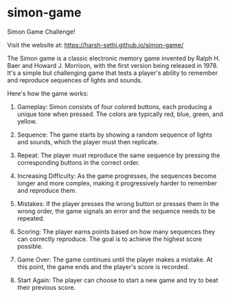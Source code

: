 # simon-game
Simon Game Challenge!

Visit the website at: https://harsh-sethi.github.io/simon-game/

The Simon game is a classic electronic memory game invented by Ralph H. Baer and Howard J. Morrison, with the first version being released in 1978. It's a simple but challenging game that tests a player's ability to remember and reproduce sequences of lights and sounds.

Here's how the game works:

1) Gameplay: Simon consists of four colored buttons, each producing a unique tone when pressed. The colors are typically red, blue, green, and yellow.

2) Sequence: The game starts by showing a random sequence of lights and sounds, which the player must then replicate.

3) Repeat: The player must reproduce the same sequence by pressing the corresponding buttons in the correct order.

4) Increasing Difficulty: As the game progresses, the sequences become longer and more complex, making it progressively harder to remember and reproduce them.

5) Mistakes: If the player presses the wrong button or presses them in the wrong order, the game signals an error and the sequence needs to be repeated.

6) Scoring: The player earns points based on how many sequences they can correctly reproduce. The goal is to achieve the highest score possible.

7) Game Over: The game continues until the player makes a mistake. At this point, the game ends and the player's score is recorded.

8) Start Again: The player can choose to start a new game and try to beat their previous score.
